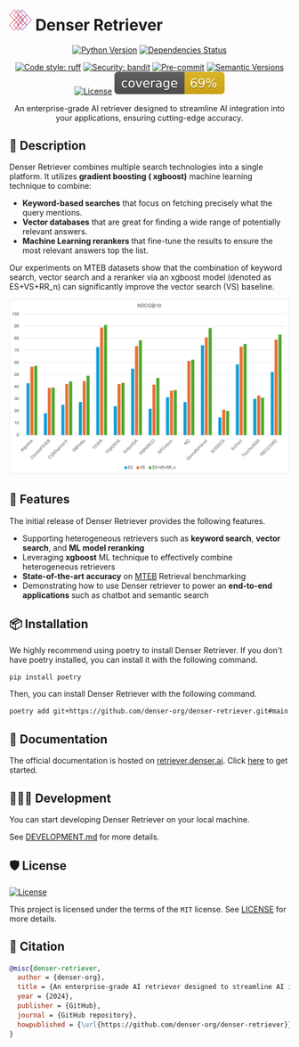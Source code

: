 # <img src="assets/images/logo.png" alt="denser logo" width="40"/> Denser Retriever

<div align="center">

<!-- [![Build status](https://github.com/denser-org/denser-retriever/workflows/build/badge.svg?branch=main&event=push)](https://github.com/denser-org/denser-retriever/actions?query=workflow%3Abuild) -->

[![Python Version](https://img.shields.io/pypi/pyversions/denser-retriever.svg)](https://pypi.org/project/denser-retriever/)
[![Dependencies Status](https://img.shields.io/badge/dependencies-up%20to%20date-brightgreen.svg)](https://github.com/denser-org/denser-retriever/pulls?utf8=%E2%9C%93&q=is%3Apr%20author%3Aapp%2Fdependabot)

[![Code style: ruff](https://img.shields.io/badge/code%20style-black-000000.svg)](https://github.com/astral-sh/ruff)
[![Security: bandit](https://img.shields.io/badge/security-bandit-green.svg)](https://github.com/PyCQA/bandit)
[![Pre-commit](https://img.shields.io/badge/pre--commit-enabled-brightgreen?logo=pre-commit&logoColor=white)](https://github.com/denser-org/denser-retriever/blob/main/.pre-commit-config.yaml)
[![Semantic Versions](https://img.shields.io/badge/%20%20%F0%9F%93%A6%F0%9F%9A%80-semantic--versions-e10079.svg)](https://github.com/denser-org/denser-retriever/releases)
[![License](https://img.shields.io/github/license/denser-org/denser-retriever)](https://github.com/denser-org/denser-retriever/blob/main/LICENSE)
![Coverage Report](assets/images/coverage.svg)

An enterprise-grade AI retriever designed to streamline AI integration into your applications, ensuring cutting-edge accuracy.

</div>

## 📝 Description

Denser Retriever combines multiple search technologies into a single platform. It utilizes **gradient boosting (
xgboost)** machine learning technique to combine:

- **Keyword-based searches** that focus on fetching precisely what the query mentions.
- **Vector databases** that are great for finding a wide range of potentially relevant answers.
- **Machine Learning rerankers** that fine-tune the results to ensure the most relevant answers top the list.

Our experiments on MTEB datasets show that the combination of keyword search, vector search and a reranker via an xgboost model (denoted as ES+VS+RR_n) can significantly improve the vector search (VS) baseline.

![mteb_ndcg_plot](mteb_ndcg_plot.png)


## 🚀 Features

The initial release of Denser Retriever provides the following features.

- Supporting heterogeneous retrievers such as **keyword search**, **vector search**, and **ML model reranking**
- Leveraging **xgboost** ML technique to effectively combine heterogeneous retrievers
- **State-of-the-art accuracy** on [MTEB](https://github.com/embeddings-benchmark/mteb) Retrieval benchmarking
- Demonstrating how to use Denser retriever to power an **end-to-end applications** such as chatbot and semantic search

## 📦 Installation

We highly recommend using poetry to install Denser Retriever. If you don't have poetry installed, you can install it with the following command.

```bash
pip install poetry
```

Then, you can install Denser Retriever with the following command.

```bash
poetry add git+https://github.com/denser-org/denser-retriever.git#main
```

## 📃 Documentation

The official documentation is hosted on [retriever.denser.ai](https://retriever.denser.ai).
Click [here](https://retriever.denser.ai/docs/quick-start) to get started.

## 👨🏼‍💻 Development

You can start developing Denser Retriever on your local machine.

See [DEVELOPMENT.md](DEVELOPMENT.md) for more details.

## 🛡 License

[![License](https://img.shields.io/github/license/denser-org/denser-retriever)](https://github.com/denser-org/denser-retriever/blob/main/LICENSE)

This project is licensed under the terms of the `MIT` license.
See [LICENSE](https://github.com/denser-org/denser-retriever/blob/main/LICENSE) for more details.

## 📃 Citation

```bibtex
@misc{denser-retriever,
  author = {denser-org},
  title = {An enterprise-grade AI retriever designed to streamline AI integration into your applications, ensuring cutting-edge accuracy.},
  year = {2024},
  publisher = {GitHub},
  journal = {GitHub repository},
  howpublished = {\url{https://github.com/denser-org/denser-retriever}}
}
```
